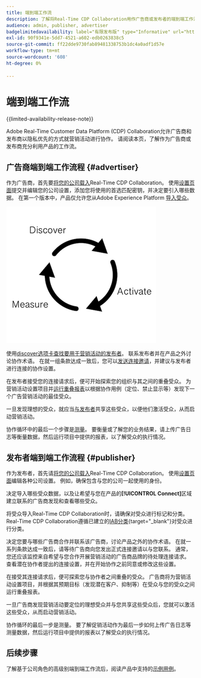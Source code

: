 ```yaml
---
title: 端到端工作流
description: 了解将Real-Time CDP Collaboration用作广告商或发布者的端到端工作流程
audience: admin, publisher, advertiser
badgelimitedavailability: label="有限发布版" type="Informative" url="https://helpx.adobe.com/legal/product-descriptions/real-time-customer-data-platform-collaboration.html newtab=true"
exl-id: 90f9341e-5dd7-4521-a602-edb0263838c5
source-git-commit: ff22dde9730fab89481338753b1dc4a0adf1d57e
workflow-type: tm+mt
source-wordcount: '608'
ht-degree: 0%

---
```


# 端到端工作流

{{limited-availability-release-note}}

Adobe Real-Time Customer Data Platform (CDP) Collaboration允许广告商和发布商以隐私优先的方式就营销活动进行协作。 请阅读本页，了解作为广告商或发布商充分利用产品的工作流。

## 广告商端到端工作流程 {#advertiser}

作为广告商，首先要[将您的公司载入](/help/guide/setup/onboard-organization.md)Real-Time CDP Collaboration。 使用[设置页面](/help/guide/setup/setup-overview.md)提交并编辑您的公司设置，添加您将使用的首选匹配密钥，并决定要引入哪些数据。 在第一个版本中，产品仅允许您从Adobe Experience Platform [导入受众](/help/guide/setup/onboard-audiences.md)。

![广告商的发现、共享、度量。](/help/assets/end-to-end-workflow/discover-activate-measure.png)

使用[discover选项卡查找要用于营销活动的发布者](/help/guide/connect/discover-publishers.md)。 联系发布者并在产品之外讨论协作术语。 在就一组条款达成一致后，您可以[发送连接邀请](/help/guide/connect/establishing-connections.md)，并建议与发布者进行连接的协作设置。

在发布者接受您的连接请求后，便可开始探索您的组织与其之间的重叠受众。 为营销活动设置项目并[运行重叠报表](/help/guide/collaborate/discover.md)以根据协作用例（定位、禁止显示等）发现下一个广告营销活动的最佳受众。

一旦发现理想的受众，就应当[与发布者](/help/guide/collaborate/share.md)共享这些受众，以便他们激活受众，从而启动营销活动。

协作循环中的最后一个步骤是[测量](/help/guide/collaborate/measure.md)。 要衡量或了解您的业务结果，请上传广告日志等衡量数据，然后运行项目中提供的报表，以了解受众的执行情况。

## 发布者端到端工作流程 {#publisher}

作为发布者，首先请[将您的公司载入](/help/guide/setup/onboard-organization.md)Real-Time CDP Collaboration。 使用[设置页面](/help/guide/setup/setup-overview.md)编辑各种公司设置。 例如，确保包含与您的公司一起使用的身份。

决定导入哪些受众数据，以及让希望与您在产品的&#x200B;**[!UICONTROL Connect]**&#x200B;区域建立联系的广告商发现和查看哪些受众。

将受众导入Real-Time CDP Collaboration时，请确保对受众进行标记和分类。 Real-Time CDP Collaboration遵循已建立的[IAB分类](https://www.iab.com/guidelines/content-taxonomy/){target="_blank"}对受众进行分类。

决定您要与哪些广告商合作并联系该广告商，讨论产品之外的协作术语。 在就一系列条款达成一致后，请等待广告商向您发出正式连接邀请以与您联系。 通常，您还应该监控来自希望与您合作开展营销活动的广告商品牌的待处理连接请求。 查看潜在协作者提出的连接设置，并在开始协作之前同意或修改这些设置。

在接受其连接请求后，便可探索您与协作者之间重叠的受众。 广告商将为营销活动设置项目，并根据其预期目标（发现潜在客户、抑制等）在受众与您的受众之间运行重叠报表。

一旦广告商发现营销活动要定位的理想受众并与您共享这些受众后，您就可以激活这些受众，从而启动营销活动。

协作循环的最后一步是测量。 要了解促销活动作为最后一步如何上传广告日志等测量数据，然后运行项目中提供的报表以了解受众的执行情况。

## 后续步骤

了解基于公司角色的高级别端到端工作流后，阅读产品中支持的[示例用例](/help/guide/use-cases-benefits.md)。
